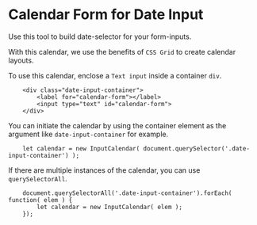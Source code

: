 # Calendar Form for Date Input

Use this tool to build date-selector for your form-inputs.

With this calendar, we use the benefits of `CSS Grid` to create calendar layouts. 

To use this calendar, enclose a `Text input` inside a container `div`. 
```
    <div class="date-input-container">
        <label for="calendar-form"></label>
        <input type="text" id="calendar-form">
    </div>

```

You can initiate the calendar by using the container element as the argument like `date-input-container` for example. 
```
    let calendar = new InputCalendar( document.querySelector('.date-input-container') ); 
```


If there are multiple instances of the calendar, you can use `querySelectorAll`. 
```    
    document.querySelectorAll('.date-input-container').forEach( function( elem ) {
        let calendar = new InputCalendar( elem ); 
    });
```